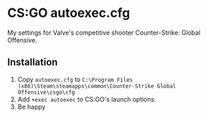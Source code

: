 # CS:GO autoexec.cfg

My settings for Valve's competitive shooter Counter-Strike: Global Offensive.

## Installation

1. Copy `autoexec.cfg` to `C:\Program Files (x86)\Steam\steamapps\common\Counter-Strike Global Offensive\csgo\cfg`
2. Add `+exec autoexec` to CS:GO's launch options.
3. Be happy